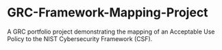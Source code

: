 # GRC-Framework-Mapping-Project
A GRC portfolio project demonstrating the mapping of an Acceptable Use Policy to the NIST Cybersecurity Framework (CSF).
